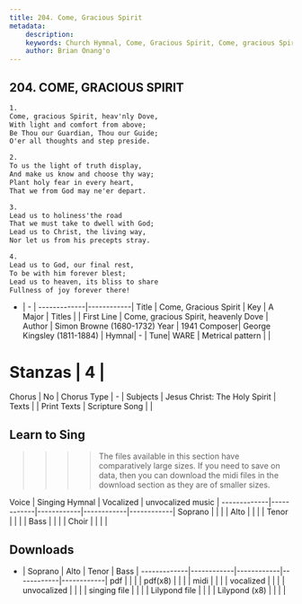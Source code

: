 ```yaml
---
title: 204. Come, Gracious Spirit
metadata:
    description: 
    keywords: Church Hymnal, Come, Gracious Spirit, Come, gracious Spirit, heavenly Dove, 
    author: Brian Onang'o
---
```



## 204. COME, GRACIOUS SPIRIT

```txt
1.
Come, gracious Spirit, heav'nly Dove, 
With light and comfort from above; 
Be Thou our Guardian, Thou our Guide; 
O'er all thoughts and step preside. 

2.
To us the light of truth display, 
And make us know and choose thy way; 
Plant holy fear in every heart, 
That we from God may ne'er depart. 

3.
Lead us to holiness'the road 
That we must take to dwell with God; 
Lead us to Christ, the living way, 
Nor let us from his precepts stray. 

4.
Lead us to God, our final rest, 
To be with him forever blest; 
Lead us to heaven, its bliss to share 
Fullness of joy forever there!

```

- |   -  |
-------------|------------|
Title | Come, Gracious Spirit |
Key | A Major |
Titles |  |
First Line | Come, gracious Spirit, heavenly Dove |
Author | Simon Browne (1680-1732)
Year | 1941
Composer| George Kingsley (1811-1884) |
Hymnal|  - |
Tune| WARE |
Metrical pattern | |
# Stanzas | 4 |
Chorus | No |
Chorus Type | - |
Subjects | Jesus Christ: The Holy Spirit |
Texts |  |
Print Texts | 
Scripture Song |  |
  
## Learn to Sing

>>>> The files available in this section have comparatively large sizes. If you need to save on data, then you can download the midi files in the download section as they are of smaller sizes.

Voice |  Singing Hymnal | Vocalized | unvocalized music |
-------------|------------|------------|------------|------------|
Soprano | | | |
Alto | | | |
Tenor | | | |
Bass | | | |
Choir | | | |

## Downloads

- |  Soprano | Alto | Tenor | Bass |
-------------|------------|------------|------------|------------|
pdf | | | |
pdf(x8) | | | |
midi | | | |
vocalized | | | |
unvocalized | | | |
singing file | | | |
Lilypond file | | | |
Lilypond (x8) | | | |
  